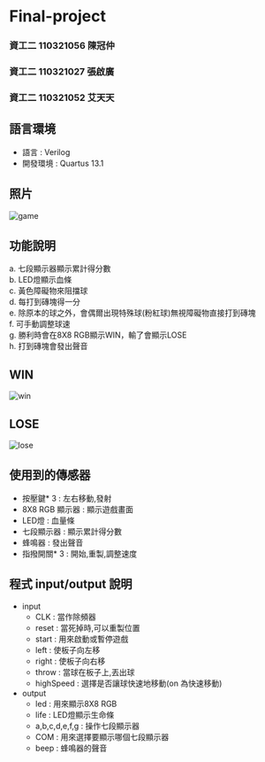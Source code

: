 # Final-project
### 資工二 110321056 陳冠仲 
### 資工二 110321027 張啟廣
### 資工二 110321052 艾天天
## 語言環境
* 語言 : Verilog
* 開發環境 : Quartus 13.1
## 照片
  ![game](https://user-images.githubusercontent.com/122383629/211610812-e33b9299-2bb5-463a-83ac-d4cdb30b7008.jpg)
## 功能說明
a. 七段顯示器顯示累計得分數 \
b. LED燈顯示血條 \
c. 黃色障礙物來阻擋球 \
d. 每打到磚塊得一分 \
e. 除原本的球之外，會偶爾出現特殊球(粉紅球)無視障礙物直接打到磚塊 \
f. 可手動調整球速 \
g. 勝利時會在8X8 RGB顯示WIN，輸了會顯示LOSE \
h. 打到磚塊會發出聲音 
## WIN
  ![win](https://user-images.githubusercontent.com/122383629/211617781-c5b47757-f7bc-4e7e-bce1-989e95473028.jpg)  
## LOSE
  ![lose](https://user-images.githubusercontent.com/122383629/211617843-0a6da537-8963-4b11-9c34-2dc9f0782a2d.jpg)
## 使用到的傳感器
* 按壓鍵* 3 : 左右移動,發射
* 8X8 RGB 顯示器 : 顯示遊戲畫面
* LED燈 : 血量條
* 七段顯示器 : 顯示累計得分數
* 蜂鳴器 : 發出聲音
* 指撥開關* 3 : 開始,重製,調整速度
## 程式 input/output 說明
* input
  * CLK       : 當作除頻器
  * reset     : 當死掉時,可以重製位置
  * start     : 用來啟動或暫停遊戲
  * left      : 使板子向左移
  * right     : 使板子向右移
  * throw     : 當球在板子上,丟出球
  * highSpeed : 選擇是否讓球快速地移動(on 為快速移動)
* output
  * led : 用來顯示8X8 RGB
  * life : LED燈顯示生命條
  * a,b,c,d,e,f,g : 操作七段顯示器
  * COM : 用來選擇要顯示哪個七段顯示器
  * beep : 蜂鳴器的聲音



